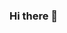 ### Hi there 👋

<!--
**WalissonRED/WalissonRED** is a ✨ _special_ ✨ repository because its `README.md` (this file) appears on your GitHub profile.

Sobre Mim:

🤔 Explorando novas tecnologias e desenvolvendo soluções.
🎓 Estudando Analise e Desenvolvimento  - UNIP.
😊 Posso te ajudar com HTML, CSS e JS
💼 REDE NASCIONAL DE ENSINO E PESQUISA 
🌱 ReactJs.

Minhas Skills:

💼 Minhas Stack: HTML, CSS, JavaScript, Git e PHP

💼 Ferramentas de Desenvolvimento: Visual Studio Code e Git.
